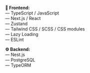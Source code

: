 <b>🚀 Frontend:</b> <br/>
<span>― TypeScript / JavaScript</span> <br/>
<span>― Next.js / React</span> <br/>
<span>― Zustand</span> <br/>
<span>― Tailwind CSS / SCSS / CSS modules</span> <br/>
<span>― Lazy Loading</span> <br/>
<span>― ESLint </span> <br/>

<b>⚙ Backend:</b> <br/>
<span>― Nest.js</span> <br/>
<span>― PostgreSQL</span> <br/>
<span>― TypeORM</span> <br/>
